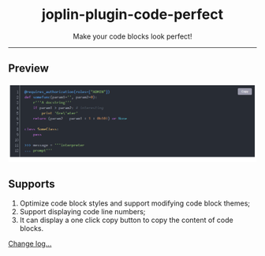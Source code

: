 <h1 align="center">joplin-plugin-code-perfect</h1>
<p align="center">Make your code blocks look perfect!</p>

---

## Preview

![Preview](img/preview.png)


## Supports

1. Optimize code block styles and support modifying code block themes;
2. Support displaying code line numbers;
3. It can display a one click copy button to copy the content of code blocks.


[Change log...](./CHANGE_LOG_EN.md)
